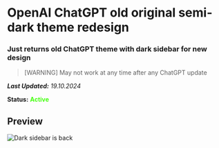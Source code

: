 # OpenAI ChatGPT old original semi-dark theme redesign

### Just returns old ChatGPT theme with dark sidebar for new design

> [WARNING]
> May not work at any time after any ChatGPT update

**_Last Updated:_** *19.10.2024*


**Status:** <b><span style="color:#45FF10">Active</span></b>

## Preview
![Dark sidebar is back](https://i.imgur.com/2ZNAIpl.png)
